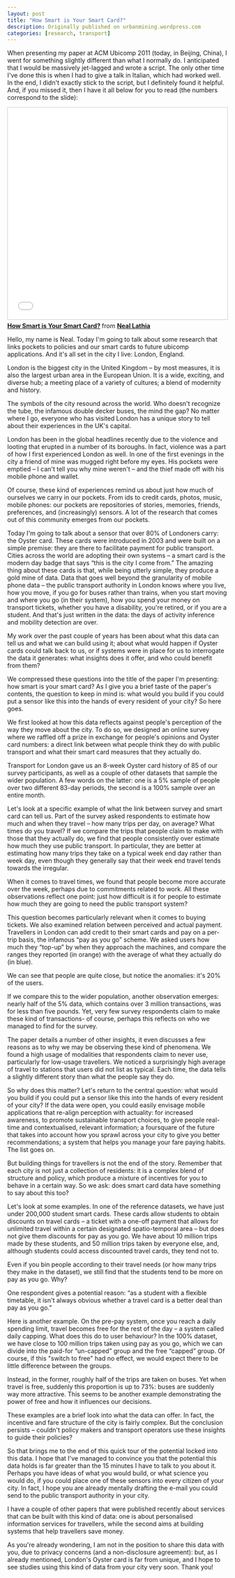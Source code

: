 ```yaml
---
layout: post
title: "How Smart is Your Smart Card?"
description: Originally published on urbanmining.wordpress.com
categories: [research, transport]
---
```


When presenting my paper at ACM Ubicomp 2011 (today, in Beijing, China), I went for something slightly different than what I normally do. I anticipated that I would be massively jet-lagged and wrote a script. The only other time I've done this is when I had to give a talk in Italian, which had worked well. In the end, I didn't exactly stick to the script, but I definitely found it helpful. And, if you missed it, then I have it all below for you to read (the numbers correspond to the slide):

<iframe src="//www.slideshare.net/slideshow/embed_code/key/27jRlP149fssEU" width="595" height="485" frameborder="0" marginwidth="0" marginheight="0" scrolling="no" style="border:1px solid #CCC; border-width:1px; margin-bottom:5px; max-width: 100%;" allowfullscreen> </iframe> <div style="margin-bottom:5px"> <strong> <a href="//www.slideshare.net/neal.lathia/how-smart-is-your-smart-card" title="How Smart is Your Smart Card?" target="_blank">How Smart is Your Smart Card?</a> </strong> from <strong><a href="https://www.slideshare.net/neal.lathia" target="_blank">Neal Lathia</a></strong> </div>


Hello, my name is Neal. Today I'm going to talk about some research that links pockets to policies and our smart cards to future ubicomp applications. And it's all set in the city I live: London, England.

London is the biggest city in the United Kingdom – by most measures, it is also the largest urban area in the European Union. It is a wide, exciting, and diverse hub; a meeting place of a variety of cultures; a blend of modernity and history.

The symbols of the city resound across the world. Who doesn't recognize the tube, the infamous double decker buses, the mind the gap? No matter where I go, everyone who has visited London has a unique story to tell about their experiences in the UK's capital.

London has been in the global headlines recently due to the violence and looting that erupted in a number of its boroughs. In fact, violence was a part of how I first experienced London as well. In one of the first evenings in the city a friend of mine was mugged right before my eyes. His pockets were emptied – I can't tell you why mine weren't – and the thief made off with his mobile phone and wallet.

Of course, these kind of experiences remind us about just how much of ourselves we carry in our pockets. From ids to credit cards, photos, music, mobile phones: our pockets are repositories of stories, memories, friends, preferences, and (increasingly) sensors. A lot of the research that comes out of this community emerges from our pockets.

Today I'm going to talk about a sensor that over 80% of Londoners carry: the Oyster card. These cards were introduced in 2003 and were built on a simple premise: they are there to facilitate payment for public transport. Cities across the world are adopting their own systems – a smart card is the modern day badge that says “this is the city I come from.” The amazing thing about these cards is that, while being utterly simple, they produce a gold mine of data. Data that goes well beyond the granularity of mobile phone data – the public transport authority in London knows where you live, how you move, if you go for buses rather than trains, when you start moving and where you go (in their system), how you spend your money on transport tickets, whether you have a disability, you're retired, or if you are a student. And that's just written in the data: the days of activity inference and mobility detection are over.

My work over the past couple of years has been about what this data can tell us and what we can build using it; about what would happen if Oyster cards could talk back to us, or if systems were in place for us to interrogate the data it generates: what insights does it offer, and who could benefit from them?

We compressed these questions into the title of the paper I'm presenting: how smart is your smart card? As I give you a brief taste of the paper's contents, the question to keep in mind is: what would you build if you could put a sensor like this into the hands of every resident of your city? So here goes.

We first looked at how this data reflects against people's perception of the way they move about the city. To do so, we designed an online survey where we raffled off a prize in exchange for people's opinions and Oyster card numbers: a direct link between what people think they do with public transport and what their smart card measures that they actually do.

Transport for London gave us an 8-week Oyster card history of 85 of our survey participants, as well as a couple of other datasets that sample the wider population. A few words on the latter: one is a 5% sample of people over two different 83-day periods, the second is a 100% sample over an entire month.

Let's look at a specific example of what the link between survey and smart card can tell us. Part of the survey asked respondents to estimate how much and when they travel – how many trips per day, on average? What times do you travel? If we compare the trips that people claim to make with those that they actually do, we find that people consistently over estimate how much they use public transport. In particular, they are better at estimating how many trips they take on a typical week end day rather than week day, even though they generally say that their week end travel tends towards the irregular.

When it comes to travel times, we found that people become more accurate over the week, perhaps due to commitments related to work. All these observations reflect one point: just how difficult is it for people to estimate how much they are going to need the public transport system?

This question becomes particularly relevant when it comes to buying tickets. We also examined relation between perceived and actual payment. Travellers in London can add credit to their smart cards and pay on a per-trip basis, the infamous “pay as you go” scheme. We asked users how much they “top-up” by when they approach the machines, and compare the ranges they reported (in orange) with the average of what they actually do (in blue).

We can see that people are quite close, but notice the anomalies: it's 20% of the users.

If we compare this to the wider population, another observation emerges: nearly half of the 5% data, which contains over 3 million transactions, was for less than five pounds. Yet, very few survey respondents claim to make these kind of transactions- of course, perhaps this reflects on who we managed to find for the survey.

The paper details a number of other insights, it even discusses a few reasons as to why we may be observing these kind of phenomena. We found a high usage of modalities that respondents claim to never use, particularly for low-usage travellers. We noticed a surprisingly high average of travel to stations that users did not list as typical. Each time, the data tells a slightly different story than what the people say they do.

So why does this matter? Let's return to the central question: what would you build if you could put a sensor like this into the hands of every resident of your city? If the data were open, you could easily envisage mobile applications that re-align perception with actuality: for increased awareness, to promote sustainable transport choices, to give people real-time and contextualised, relevant information; a foursquare of the future that takes into account how you sprawl across your city to give you better recommendations; a system that helps you manage your fare paying habits. The list goes on.

But building things for travellers is not the end of the story. Remember that each city is not just a collection of residents: it is a complex blend of structure and policy, which produce a mixture of incentives for you to behave in a certain way. So we ask: does smart card data have something to say about this too?

Let's look at some examples. In one of the reference datasets, we have just under 200,000 student smart cards. These cards allow students to obtain discounts on travel cards – a ticket with a one-off payment that allows for unlimited travel within a certain designated spatio-temporal area – but does not give them discounts for pay as you go. We have about 10 million trips made by these students, and 50 million trips taken by everyone else, and, although students could access discounted travel cards, they tend not to.

Even if you bin people according to their travel needs (or how many trips they make in the dataset), we still find that the students tend to be more on pay as you go. Why?

One respondent gives a potential reason: “as a student with a flexible timetable, it isn't always obvious whether a travel card is a better deal than pay as you go.”

Here is another example. On the pre-pay system, once you reach a daily spending limit, travel becomes free for the rest of the day – a system called daily capping. What does this do to user behaviour? In the 100% dataset, we have close to 100 million trips taken using pay as you go, which we can divide into the paid-for “un-capped” group and the free “capped” group. Of course, if this "switch to free" had no effect, we would expect there to be little difference between the groups.

Instead, in the former, roughly half of the trips are taken on buses. Yet when travel is free, suddenly this proportion is up to 73%: buses are suddenly way more attractive. This seems to be another example demonstrating the power of free and how it influences our decisions.

These examples are a brief look into what the data can offer. In fact, the incentive and fare structure of the city is fairly complex. But the conclusion persists – couldn't policy makers and transport operators use these insights to guide their policies?

So that brings me to the end of this quick tour of the potential locked into this data. I hope that I've managed to convince you that the potential this data holds is far greater than the 15 minutes I have to talk to you about it. Perhaps you have ideas of what you would build, or what science you would do, if you could place one of these sensors into every citizen of your city. In fact, I hope you are already mentally drafting the e-mail you could send to the public transport authority in your city.

I have a couple of other papers that were published recently about services that can be built with this kind of data: one is about personalised information services for travellers, while the second aims at building systems that help travellers save money.

As you're already wondering, I am not in the position to share this data with you, due to privacy concerns (and a non-disclosure agreement): but, as I already mentioned, London's Oyster card is far from unique, and I hope to see studies using this kind of data from your city very soon. Thank you!
